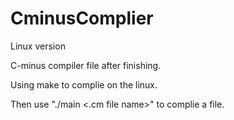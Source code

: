 # CminusComplier
Linux version

C-minus compiler file after finishing.

Using make to complie on the linux.

Then use "./main <.cm file name>" to complie a file.
